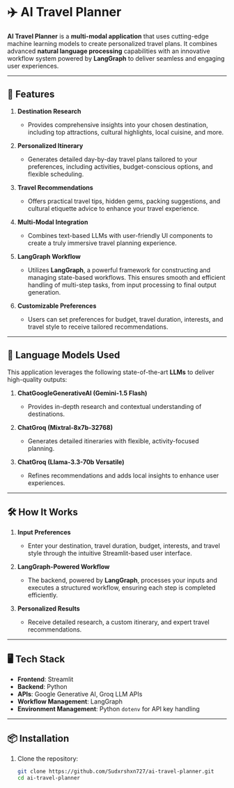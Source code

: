 # ✈️ AI Travel Planner  

**AI Travel Planner** is a **multi-modal application** that uses cutting-edge machine learning models to create personalized travel plans. It combines advanced **natural language processing** capabilities with an innovative workflow system powered by **LangGraph** to deliver seamless and engaging user experiences.  

---

## 🚀 Features  

1. **Destination Research**  
   - Provides comprehensive insights into your chosen destination, including top attractions, cultural highlights, local cuisine, and more.  

2. **Personalized Itinerary**  
   - Generates detailed day-by-day travel plans tailored to your preferences, including activities, budget-conscious options, and flexible scheduling.  

3. **Travel Recommendations**  
   - Offers practical travel tips, hidden gems, packing suggestions, and cultural etiquette advice to enhance your travel experience.  

4. **Multi-Modal Integration**  
   - Combines text-based LLMs with user-friendly UI components to create a truly immersive travel planning experience.  

5. **LangGraph Workflow**  
   - Utilizes **LangGraph**, a powerful framework for constructing and managing state-based workflows. This ensures smooth and efficient handling of multi-step tasks, from input processing to final output generation.  

6. **Customizable Preferences**  
   - Users can set preferences for budget, travel duration, interests, and travel style to receive tailored recommendations.  

---

## 🧠 Language Models Used  

This application leverages the following state-of-the-art **LLMs** to deliver high-quality outputs:  

1. **ChatGoogleGenerativeAI (Gemini-1.5 Flash)**  
   - Provides in-depth research and contextual understanding of destinations.  

2. **ChatGroq (Mixtral-8x7b-32768)**  
   - Generates detailed itineraries with flexible, activity-focused planning.  

3. **ChatGroq (Llama-3.3-70b Versatile)**  
   - Refines recommendations and adds local insights to enhance user experiences.  

---

## 🛠️ How It Works  

1. **Input Preferences**  
   - Enter your destination, travel duration, budget, interests, and travel style through the intuitive Streamlit-based user interface.  

2. **LangGraph-Powered Workflow**  
   - The backend, powered by **LangGraph**, processes your inputs and executes a structured workflow, ensuring each step is completed efficiently.  

3. **Personalized Results**  
   - Receive detailed research, a custom itinerary, and expert travel recommendations.  

---

## 🖥️ Tech Stack  

- **Frontend**: Streamlit  
- **Backend**: Python  
- **APIs**: Google Generative AI, Groq LLM APIs  
- **Workflow Management**: LangGraph  
- **Environment Management**: Python `dotenv` for API key handling  

---

## 📦 Installation  

1. Clone the repository:  
   ```bash  
   git clone https://github.com/Sudxrshxn727/ai-travel-planner.git  
   cd ai-travel-planner  
